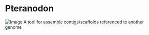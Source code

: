 # Pteranodon
![Image](https://github.com/user-attachments/assets/44a79d47-461e-4f80-8b7a-5bb7bf12e9af)
A tool for assemble contigs/scaffolds referenced to another genome
